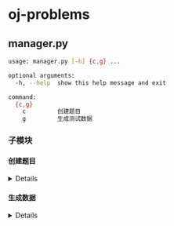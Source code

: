 # oj-problems

## manager.py

```bash
usage: manager.py [-h] {c,g} ...

optional arguments:
  -h, --help  show this help message and exit

command:
  {c,g}
    c         创建题目
    g         生成测试数据
```

### 子模块

#### 创建题目

<details>

```bash
usage: manager.py c [-h] [--get [SOURCE ...] | --objective] [--python] [--nogen] [--nostd] problem [problem ...]

positional arguments:
  problem               要创建的题目，支持区间

optional arguments:
  -h, --help            show this help message and exit
  --get [SOURCE ...], -g [SOURCE ...]
                        从洛谷获取题面，支持区间，题目数量及且顺序要与要创建的题目相同
  --objective, -o       客观题
  --python, -p          使用 python 生成器
  --nogen, -ng          不生成生成器模板
  --nostd, -ns          不生成标程模板
```
  
</details>

#### 生成数据

<details>
  
```bash
usage: manager.py g [-h] problem [problem ...]

positional arguments:
  problem     要生成数据的题目，支持区间

optional arguments:
  -h, --help  show this help message and exit
```

</details>
